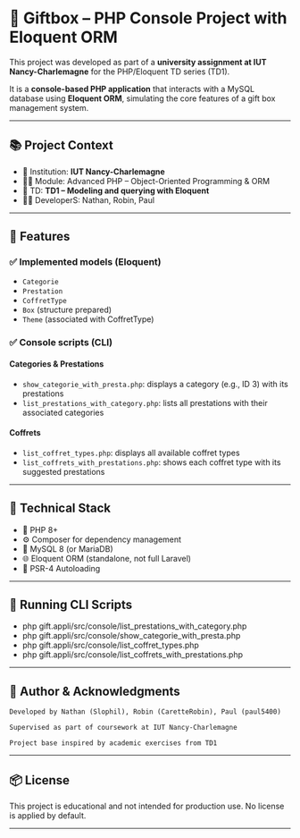 # 🎁 Giftbox – PHP Console Project with Eloquent ORM

This project was developed as part of a **university assignment at IUT Nancy-Charlemagne** for the PHP/Eloquent TD series (TD1).

It is a **console-based PHP application** that interacts with a MySQL database using **Eloquent ORM**, simulating the core features of a gift box management system.

---

## 📚 Project Context

- 📍 Institution: **IUT Nancy-Charlemagne**
- 🧑‍🏫 Module: Advanced PHP – Object-Oriented Programming & ORM
- 📘 TD: **TD1 – Modeling and querying with Eloquent**
- 🧑‍💻 DeveloperS: Nathan, Robin, Paul

---

## 🚀 Features

### ✅ Implemented models (Eloquent)

- `Categorie`
- `Prestation`
- `CoffretType`
- `Box` (structure prepared)
- `Theme` (associated with CoffretType)

### ✅ Console scripts (CLI)

#### Categories & Prestations
- `show_categorie_with_presta.php`: displays a category (e.g., ID 3) with its prestations
- `list_prestations_with_category.php`: lists all prestations with their associated categories

#### Coffrets
- `list_coffret_types.php`: displays all available coffret types
- `list_coffrets_with_prestations.php`: shows each coffret type with its suggested prestations

---

## 🧩 Technical Stack

- 🐘 PHP 8+
- ⚙️ Composer for dependency management
- 💾 MySQL 8 (or MariaDB)
- 🌐 Eloquent ORM (standalone, not full Laravel)
- 🔁 PSR-4 Autoloading

---

## 🧪 Running CLI Scripts

- php gift.appli/src/console/list_prestations_with_category.php
- php gift.appli/src/console/show_categorie_with_presta.php
- php gift.appli/src/console/list_coffret_types.php
- php gift.appli/src/console/list_coffrets_with_prestations.php

---

## 📄 Author & Acknowledgments

    Developed by Nathan (Slophil), Robin (CaretteRobin), Paul (paul5400)

    Supervised as part of coursework at IUT Nancy-Charlemagne

    Project base inspired by academic exercises from TD1

--- 

## 📦 License

This project is educational and not intended for production use. No license is applied by default.

---

